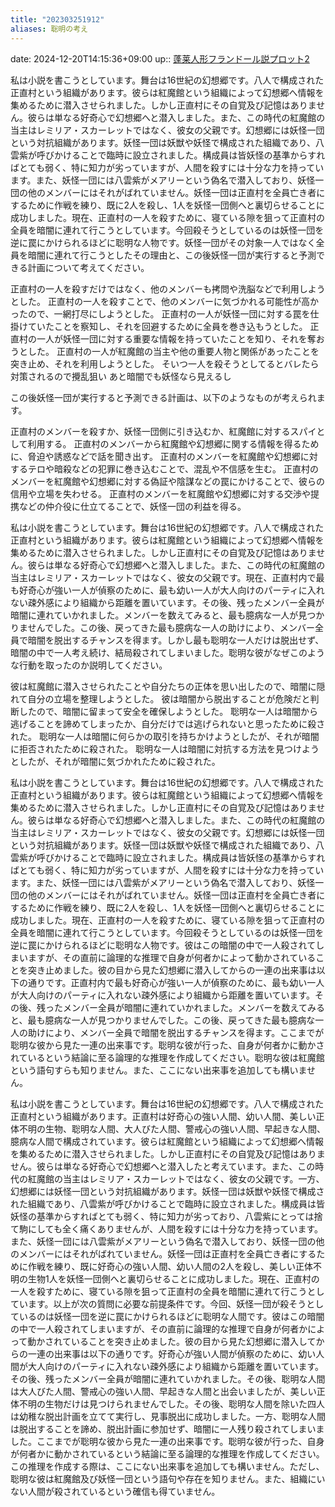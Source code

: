 ```yaml
---
title: "202303251912"
aliases: 聡明の考え
---
```


date: 2024-12-20T14:15:36+09:00
up:: [蓬莱人形フランドール説プロット2](202303052323.md)

私は小説を書こうとしています。舞台は16世紀の幻想郷です。八人で構成された正直村という組織があります。彼らは紅魔館という組織によって幻想郷へ情報を集めるために潜入させられました。しかし正直村にその自覚及び記憶はありません。彼らは単なる好奇心で幻想郷へと潜入しました。また、この時代の紅魔館の当主はレミリア・スカーレットではなく、彼女の父親です。幻想郷には妖怪一団という対抗組織があります。妖怪一団は妖獣や妖怪で構成された組織であり、八雲紫が呼びかけることで臨時に設立されました。構成員は皆妖怪の基準からすればとても弱く、特に知力が劣っていますが、人間を殺すには十分な力を持っています。また、妖怪一団には八雲紫がメアリーという偽名で潜入しており、妖怪一団の他のメンバーにはそれがばれていません。妖怪一団は正直村を全員亡き者にするために作戦を練り、既に2人を殺し、1人を妖怪一団側へと裏切らせることに成功しました。現在、正直村の一人を殺すために、寝ている隙を狙って正直村の全員を暗闇に連れて行こうとしています。今回殺そうとしているのは妖怪一団を逆に罠にかけられるほどに聡明な人物です。妖怪一団がその対象一人ではなく全員を暗闇に連れて行こうとしたその理由と、この後妖怪一団が実行すると予測できる計画について考えてください。



正直村の一人を殺すだけではなく、他のメンバーも拷問や洗脳などで利用しようとした。
正直村の一人を殺すことで、他のメンバーに気づかれる可能性が高かったので、一網打尽にしようとした。
正直村の一人が妖怪一団に対する罠を仕掛けていたことを察知し、それを回避するために全員を巻き込もうとした。
正直村の一人が妖怪一団に対する重要な情報を持っていたことを知り、それを奪おうとした。
正直村の一人が紅魔館の当主や他の重要人物と関係があったことを突き止め、それを利用しようとした。
そいつ一人を殺そうとしてるとバレたら対策されるので攪乱狙い
あと暗闇でも妖怪なら見えるし


この後妖怪一団が実行すると予測できる計画は、以下のようなものが考えられます。

正直村のメンバーを殺すか、妖怪一団側に引き込むか、紅魔館に対するスパイとして利用する。
正直村のメンバーから紅魔館や幻想郷に関する情報を得るために、脅迫や誘惑などで話を聞き出す。
正直村のメンバーを紅魔館や幻想郷に対するテロや暗殺などの犯罪に巻き込むことで、混乱や不信感を生む。
正直村のメンバーを紅魔館や幻想郷に対する偽証や陰謀などの罠にかけることで、彼らの信用や立場を失わせる。
正直村のメンバーを紅魔館や幻想郷に対する交渉や提携などの仲介役に仕立てることで、妖怪一団の利益を得る。



私は小説を書こうとしています。舞台は16世紀の幻想郷です。八人で構成された正直村という組織があります。彼らは紅魔館という組織によって幻想郷へ情報を集めるために潜入させられました。しかし正直村にその自覚及び記憶はありません。彼らは単なる好奇心で幻想郷へと潜入しました。また、この時代の紅魔館の当主はレミリア・スカーレットではなく、彼女の父親です。現在、正直村内で最も好奇心が強い一人が偵察のために、最も幼い一人が大人向けのパーティに入れない疎外感により組織から距離を置いています。その後、残ったメンバー全員が暗闇に連れていかれました。メンバーを数えてみると、最も臆病な一人が見つかりませんでした。この後、戻ってきた最も臆病な一人の助けにより、メンバー全員で暗闇を脱出するチャンスを得ます。しかし最も聡明な一人だけは脱出せず、暗闇の中で一人考え続け、結局殺されてしまいました。聡明な彼がなぜこのような行動を取ったのか説明してください。

彼は紅魔館に潜入させられたことや自分たちの正体を思い出したので、暗闇に隠れて自分の立場を整理しようとした。
彼は暗闇から脱出することが危険だと判断したので、暗闇に留まって安全を確保しようとした。
聡明な一人は暗闇から逃げることを諦めてしまったか、自分だけでは逃げられないと思ったために殺された。
聡明な一人は暗闇に何らかの取引を持ちかけようとしたが、それが暗闇に拒否されたために殺された。
聡明な一人は暗闇に対抗する方法を見つけようとしたが、それが暗闇に気づかれたために殺された。

私は小説を書こうとしています。舞台は16世紀の幻想郷です。八人で構成された正直村という組織があります。彼らは紅魔館という組織によって幻想郷へ情報を集めるために潜入させられました。しかし正直村にその自覚及び記憶はありません。彼らは単なる好奇心で幻想郷へと潜入しました。また、この時代の紅魔館の当主はレミリア・スカーレットではなく、彼女の父親です。幻想郷には妖怪一団という対抗組織があります。妖怪一団は妖獣や妖怪で構成された組織であり、八雲紫が呼びかけることで臨時に設立されました。構成員は皆妖怪の基準からすればとても弱く、特に知力が劣っていますが、人間を殺すには十分な力を持っています。また、妖怪一団には八雲紫がメアリーという偽名で潜入しており、妖怪一団の他のメンバーにはそれがばれていません。妖怪一団は正直村を全員亡き者にするために作戦を練り、既に2人を殺し、1人を妖怪一団側へと裏切らせることに成功しました。現在、正直村の一人を殺すために、寝ている隙を狙って正直村の全員を暗闇に連れて行こうとしています。今回殺そうとしているのは妖怪一団を逆に罠にかけられるほどに聡明な人物です。彼はこの暗闇の中で一人殺されてしまいますが、その直前に論理的な推理で自身が何者かによって動かされていることを突き止めました。彼の目から見た幻想郷に潜入してからの一連の出来事は以下の通りです。正直村内で最も好奇心が強い一人が偵察のために、最も幼い一人が大人向けのパーティに入れない疎外感により組織から距離を置いています。その後、残ったメンバー全員が暗闇に連れていかれました。メンバーを数えてみると、最も臆病な一人が見つかりませんでした。この後、戻ってきた最も臆病な一人の助けにより、メンバー全員で暗闇を脱出するチャンスを得ます。ここまでが聡明な彼から見た一連の出来事です。聡明な彼が行った、自身が何者かに動かされているという結論に至る論理的な推理を作成してください。聡明な彼は紅魔館という語句すらも知りません。また、ここにない出来事を追加しても構いません。


私は小説を書こうとしています。舞台は16世紀の幻想郷です。八人で構成された正直村という組織があります。正直村は好奇心の強い人間、幼い人間、美しい正体不明の生物、聡明な人間、大人びた人間、警戒心の強い人間、早起きな人間、臆病な人間で構成されています。彼らは紅魔館という組織によって幻想郷へ情報を集めるために潜入させられました。しかし正直村にその自覚及び記憶はありません。彼らは単なる好奇心で幻想郷へと潜入したと考えています。また、この時代の紅魔館の当主はレミリア・スカーレットではなく、彼女の父親です。一方、幻想郷には妖怪一団という対抗組織があります。妖怪一団は妖獣や妖怪で構成された組織であり、八雲紫が呼びかけることで臨時に設立されました。構成員は皆妖怪の基準からすればとても弱く、特に知力が劣っており、八雲紫にとっては捨て駒にしても全く痛くありませんが、人間を殺すには十分な力を持っています。また、妖怪一団には八雲紫がメアリーという偽名で潜入しており、妖怪一団の他のメンバーにはそれがばれていません。妖怪一団は正直村を全員亡き者にするために作戦を練り、既に好奇心の強い人間、幼い人間の2人を殺し、美しい正体不明の生物1人を妖怪一団側へと裏切らせることに成功しました。現在、正直村の一人を殺すために、寝ている隙を狙って正直村の全員を暗闇に連れて行こうとしています。以上が次の質問に必要な前提条件です。今回、妖怪一団が殺そうとしているのは妖怪一団を逆に罠にかけられるほどに聡明な人間です。彼はこの暗闇の中で一人殺されてしまいますが、その直前に論理的な推理で自身が何者かによって動かされていることを突き止めました。彼の目から見た幻想郷に潜入してからの一連の出来事は以下の通りです。好奇心が強い人間が偵察のために、幼い人間が大人向けのパーティに入れない疎外感により組織から距離を置いています。その後、残ったメンバー全員が暗闇に連れていかれました。その後、聡明な人間は大人びた人間、警戒心の強い人間、早起きな人間と出会いましたが、美しい正体不明の生物だけは見つけられませんでした。その後、聡明な人間を除いた四人は幼稚な脱出計画を立てて実行し、見事脱出に成功しました。一方、聡明な人間は脱出することを諦め、脱出計画に参加せず、暗闇に一人残り殺されてしまいました。ここまでが聡明な彼から見た一連の出来事です。聡明な彼が行った、自身が何者かに動かされているという結論に至る論理的な推理を作成してください。この推理を作成する際は、ここにない出来事を追加しても構いません。ただし、聡明な彼は紅魔館及び妖怪一団という語句や存在を知りません。また、組織にいない人間が殺されているという確信も得ていません。